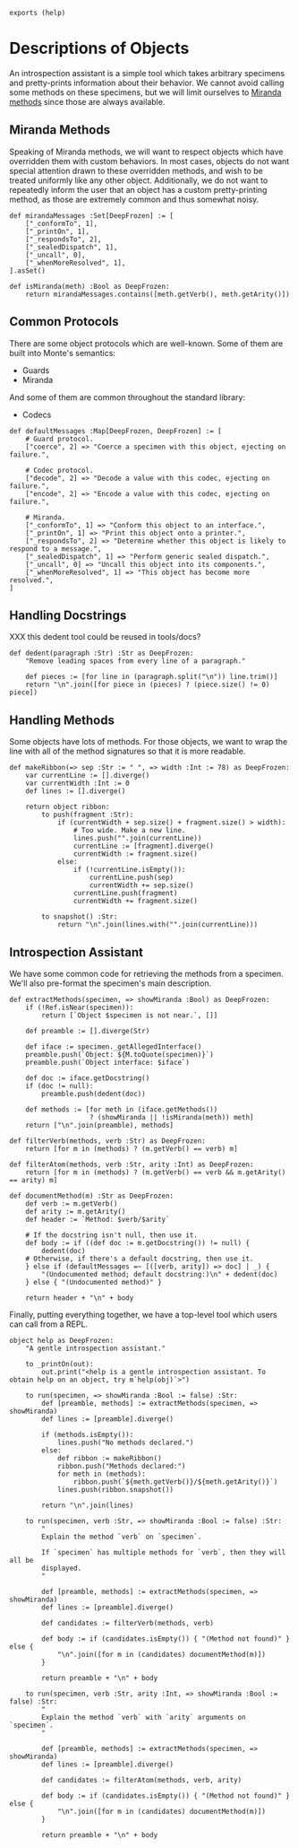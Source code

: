 ```
exports (help)
```

# Descriptions of Objects

An introspection assistant is a simple tool which takes arbitrary specimens
and pretty-prints information about their behavior. We cannot avoid calling
some methods on these specimens, but we will limit ourselves to [Miranda
methods](https://github.com/monte-language/monte/blob/master/docs/source/miranda.rst)
since those are always available.

## Miranda Methods

Speaking of Miranda methods, we will want to respect objects which have
overridden them with custom behaviors. In most cases, objects do not want
special attention drawn to these overridden methods, and wish to be treated
uniformly like any other object. Additionally, we do not want to repeatedly
inform the user that an object has a custom pretty-printing method, as those
are extremely common and thus somewhat noisy.

```
def mirandaMessages :Set[DeepFrozen] := [
    ["_conformTo", 1],
    ["_printOn", 1],
    ["_respondsTo", 2],
    ["_sealedDispatch", 1],
    ["_uncall", 0],
    ["_whenMoreResolved", 1],
].asSet()

def isMiranda(meth) :Bool as DeepFrozen:
    return mirandaMessages.contains([meth.getVerb(), meth.getArity()])
```

## Common Protocols

There are some object protocols which are well-known. Some of them are built
into Monte's semantics:

* Guards
* Miranda

And some of them are common throughout the standard library:

* Codecs

```
def defaultMessages :Map[DeepFrozen, DeepFrozen] := [
    # Guard protocol.
    ["coerce", 2] => "Coerce a specimen with this object, ejecting on failure.",

    # Codec protocol.
    ["decode", 2] => "Decode a value with this codec, ejecting on failure.",
    ["encode", 2] => "Encode a value with this codec, ejecting on failure.",

    # Miranda.
    ["_conformTo", 1] => "Conform this object to an interface.",
    ["_printOn", 1] => "Print this object onto a printer.",
    ["_respondsTo", 2] => "Determine whether this object is likely to respond to a message.",
    ["_sealedDispatch", 1] => "Perform generic sealed dispatch.",
    ["_uncall", 0] => "Uncall this object into its components.",
    ["_whenMoreResolved", 1] => "This object has become more resolved.",
]
```

## Handling Docstrings

XXX this dedent tool could be reused in tools/docs?

```
def dedent(paragraph :Str) :Str as DeepFrozen:
    "Remove leading spaces from every line of a paragraph."

    def pieces := [for line in (paragraph.split("\n")) line.trim()]
    return "\n".join([for piece in (pieces) ? (piece.size() != 0) piece])
```

## Handling Methods

Some objects have lots of methods. For those objects, we want to wrap the line
with all of the method signatures so that it is more readable.

```
def makeRibbon(=> sep :Str := " ", => width :Int := 78) as DeepFrozen:
    var currentLine := [].diverge()
    var currentWidth :Int := 0
    def lines := [].diverge()

    return object ribbon:
        to push(fragment :Str):
            if (currentWidth + sep.size() + fragment.size() > width):
                # Too wide. Make a new line.
                lines.push("".join(currentLine))
                currentLine := [fragment].diverge()
                currentWidth := fragment.size()
            else:
                if (!currentLine.isEmpty()):
                    currentLine.push(sep)
                    currentWidth += sep.size()
                currentLine.push(fragment)
                currentWidth += fragment.size()

        to snapshot() :Str:
            return "\n".join(lines.with("".join(currentLine)))
```

## Introspection Assistant

We have some common code for retrieving the methods from a specimen. We'll
also pre-format the specimen's main description.

```
def extractMethods(specimen, => showMiranda :Bool) as DeepFrozen:
    if (!Ref.isNear(specimen)):
        return [`Object $specimen is not near.`, []]

    def preamble := [].diverge(Str)

    def iface := specimen._getAllegedInterface()
    preamble.push(`Object: ${M.toQuote(specimen)}`)
    preamble.push(`Object interface: $iface`)

    def doc := iface.getDocstring()
    if (doc != null):
        preamble.push(dedent(doc))

    def methods := [for meth in (iface.getMethods())
                    ? (showMiranda || !isMiranda(meth)) meth]
    return ["\n".join(preamble), methods]

def filterVerb(methods, verb :Str) as DeepFrozen:
    return [for m in (methods) ? (m.getVerb() == verb) m]

def filterAtom(methods, verb :Str, arity :Int) as DeepFrozen:
    return [for m in (methods) ? (m.getVerb() == verb && m.getArity() == arity) m]

def documentMethod(m) :Str as DeepFrozen:
    def verb := m.getVerb()
    def arity := m.getArity()
    def header := `Method: $verb/$arity`

    # If the docstring isn't null, then use it.
    def body := if ((def doc := m.getDocstring()) != null) {
        dedent(doc)
    # Otherwise, if there's a default docstring, then use it.
    } else if (defaultMessages =~ [([verb, arity]) => doc] | _) {
        "(Undocumented method; default docstring:)\n" + dedent(doc)
    } else { "(Undocumented method)" }

    return header + "\n" + body
```

Finally, putting everything together, we have a top-level tool which users can
call from a REPL.

```
object help as DeepFrozen:
    "A gentle introspection assistant."

    to _printOn(out):
        out.print("<help is a gentle introspection assistant. To obtain help on an object, try m`help(obj)`>")

    to run(specimen, => showMiranda :Bool := false) :Str:
        def [preamble, methods] := extractMethods(specimen, => showMiranda)
        def lines := [preamble].diverge()

        if (methods.isEmpty()):
            lines.push("No methods declared.")
        else:
            def ribbon := makeRibbon()
            ribbon.push("Methods declared:")
            for meth in (methods):
                ribbon.push(`${meth.getVerb()}/${meth.getArity()}`)
            lines.push(ribbon.snapshot())

        return "\n".join(lines)

    to run(specimen, verb :Str, => showMiranda :Bool := false) :Str:
        "
        Explain the method `verb` on `specimen`.

        If `specimen` has multiple methods for `verb`, then they will all be
        displayed.
        "

        def [preamble, methods] := extractMethods(specimen, => showMiranda)
        def lines := [preamble].diverge()

        def candidates := filterVerb(methods, verb)

        def body := if (candidates.isEmpty()) { "(Method not found)" } else {
            "\n".join([for m in (candidates) documentMethod(m)])
        }

        return preamble + "\n" + body

    to run(specimen, verb :Str, arity :Int, => showMiranda :Bool := false) :Str:
        "
        Explain the method `verb` with `arity` arguments on `specimen`.
        "

        def [preamble, methods] := extractMethods(specimen, => showMiranda)
        def lines := [preamble].diverge()

        def candidates := filterAtom(methods, verb, arity)

        def body := if (candidates.isEmpty()) { "(Method not found)" } else {
            "\n".join([for m in (candidates) documentMethod(m)])
        }

        return preamble + "\n" + body
```
